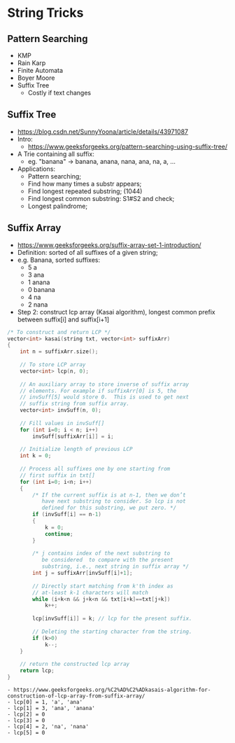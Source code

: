 # String Tricks

## Pattern Searching
- KMP
- Rain Karp
- Finite Automata
- Boyer Moore
- Suffix Tree
	- Costly if text changes

## Suffix Tree
- https://blog.csdn.net/SunnyYoona/article/details/43971087
- Intro:
	- https://www.geeksforgeeks.org/pattern-searching-using-suffix-tree/
- A Trie containing all suffix:
	- eg. "banana" -> banana, anana, nana, ana, na, a, ...
- Applications:
	- Pattern searching;
	- Find how many times a substr appears;
	- Find longest repeated substring; (1044)
	- Find longest common substring: S1#S2 and check;
	- Longest palindrome;

## Suffix Array
- https://www.geeksforgeeks.org/suffix-array-set-1-introduction/
- Definition: sorted of all suffixes of a given string;
- e.g. Banana, sorted suffixes:
	- 5 a
	- 3 ana
	- 1 anana
	- 0 banana
	- 4 na
	- 2 nana
- Step 2: construct lcp array (Kasai algorithm), longest common prefix between suffix[i] and suffix[i+1]
```c++
/* To construct and return LCP */
vector<int> kasai(string txt, vector<int> suffixArr) 
{ 
    int n = suffixArr.size(); 
  
    // To store LCP array 
    vector<int> lcp(n, 0); 
  
    // An auxiliary array to store inverse of suffix array 
    // elements. For example if suffixArr[0] is 5, the 
    // invSuff[5] would store 0.  This is used to get next 
    // suffix string from suffix array. 
    vector<int> invSuff(n, 0); 
  
    // Fill values in invSuff[] 
    for (int i=0; i < n; i++) 
        invSuff[suffixArr[i]] = i; 
  
    // Initialize length of previous LCP 
    int k = 0; 
  
    // Process all suffixes one by one starting from 
    // first suffix in txt[] 
    for (int i=0; i<n; i++) 
    { 
        /* If the current suffix is at n-1, then we don’t 
           have next substring to consider. So lcp is not 
           defined for this substring, we put zero. */
        if (invSuff[i] == n-1) 
        { 
            k = 0; 
            continue; 
        } 
  
        /* j contains index of the next substring to 
           be considered  to compare with the present 
           substring, i.e., next string in suffix array */
        int j = suffixArr[invSuff[i]+1]; 
  
        // Directly start matching from k'th index as 
        // at-least k-1 characters will match 
        while (i+k<n && j+k<n && txt[i+k]==txt[j+k]) 
            k++; 
  
        lcp[invSuff[i]] = k; // lcp for the present suffix. 
  
        // Deleting the starting character from the string. 
        if (k>0) 
            k--; 
    } 
  
    // return the constructed lcp array 
    return lcp; 
} 
```
	- https://www.geeksforgeeks.org/%C2%AD%C2%ADkasais-algorithm-for-construction-of-lcp-array-from-suffix-array/
	- lcp[0] = 1, 'a', 'ana'
	- lcp[1] = 3, 'ana', 'anana'
	- lcp[2] = 0
	- lcp[3] = 0
	- lcp[4] = 2, 'na', 'nana'
	- lcp[5] = 0